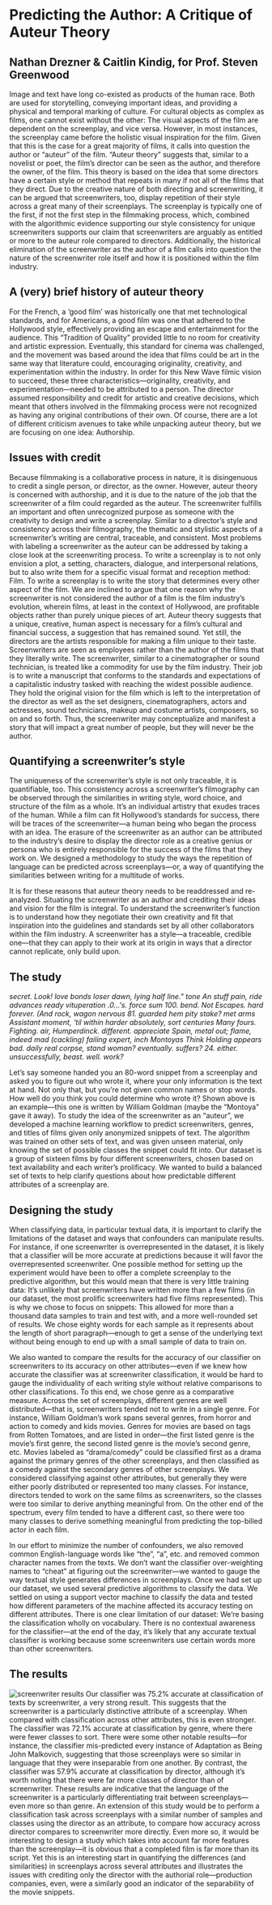 # Predicting the Author: A Critique of Auteur Theory
## Nathan Drezner & Caitlin Kindig, for Prof. Steven Greenwood

Image and text have long co-existed as products of the human race. Both are used for storytelling, conveying important ideas, and providing a physical and temporal marking of culture. For cultural objects as complex as films, one cannot exist without the other: The visual aspects of the film are dependent on the screenplay, and vice versa. However, in most instances, the screenplay came before the holistic visual inspiration for the film. Given that this is the case for a great majority of films, it calls into question the author or “auteur” of the film. “Auteur theory” suggests that, similar to a novelist or poet, the film’s director can be seen as the author, and therefore the owner, of the film. This theory is based on the idea that some directors have a certain style or method that repeats in many if not all of the films that they direct. Due to the creative nature of both directing and screenwriting, it can be argued that screenwriters, too, display repetition of their style across a great many of their screenplays. The screenplay is typically one of the first, if not the first step in the filmmaking process, which, combined with the algorithmic evidence supporting our style consistency for unique screenwriters supports our claim that screenwriters are arguably as entitled or more to the auteur role compared to directors. Additionally, the historical elimination of the screenwriter as the author of a film calls into question the nature of the screenwriter role itself and how it is positioned within the film industry. 
 
## A (very) brief history of auteur theory
For the French, a ‘good film’ was historically one that met technological standards, and for Americans, a good film was one that adhered to the Hollywood style, effectively providing an escape and entertainment for the audience. This “Tradition of Quality” provided little to no room for creativity and artistic expression. Eventually, this standard for cinema was challenged, and the movement was based around the idea that films could be art in the same way that literature could, encouraging originality, creativity, and experimentation within the industry. In order for this New Wave filmic vision to succeed, these three characteristics—originality, creativity, and experimentation—needed to be attributed to a person. The director assumed responsibility and credit for artistic and creative decisions, which meant that others involved in the filmmaking process were not recognized as having any original contributions of their own. Of course, there are a lot of different criticism avenues to take while unpacking auteur theory, but we are focusing on one idea: Authorship.
 
## Issues with credit
Because filmmaking is a collaborative process in nature, it is disingenuous to credit a single person, or director, as the owner. However, auteur theory is concerned with authorship, and it is due to the nature of the job that the screenwriter of a film could regarded as the auteur. The screenwriter fulfills an important and often unrecognized purpose as someone with the creativity to design and write a screenplay. Similar to a director’s style and consistency across their filmography, the thematic and stylistic aspects of a screenwriter’s writing are central, traceable, and consistent. Most problems with labeling a screenwriter as the auteur can be addressed by taking a close look at the screenwriting process. To write a screenplay is to not only envision a plot, a setting, characters, dialogue, and interpersonal relations, but to also write them for a specific visual format and reception method: Film. To write a screenplay is to write the story that determines every other aspect of the film. We are inclined to argue that one reason why the screenwriter is not considered the author of a film is the film industry’s evolution, wherein films, at least in the context of Hollywood, are profitable objects rather than purely unique pieces of art. Auteur theory suggests that a unique, creative, human aspect is necessary for a film’s cultural and financial success, a suggestion that has remained sound. Yet still, the directors are the artists responsible for making a film unique to their taste. Screenwriters are seen as employees rather than the author of the films that they literally write. The screenwriter, similar to a cinematographer or sound technician, is treated like a commodity for use by the film industry. Their job is to write a manuscript that conforms to the standards and expectations of a capitalistic industry tasked with reaching the widest possible audience. They hold the original vision for the film which is left to the interpretation of the director as well as the set designers, cinematographers, actors and actresses, sound technicians, makeup and costume artists, composers, so on and so forth. Thus, the screenwriter may conceptualize and manifest a story that will impact a great number of people, but they will never be the author. 
 
## Quantifying a screenwriter’s style
The uniqueness of the screenwriter’s style is not only traceable, it is quantifiable, too. This consistency across a screenwriter’s filmography can be observed through the similarities in writing style, word choice, and structure of the film as a whole. It’s an individual artistry that exudes traces of the human. While a film can fit Hollywood’s standards for success, there will be traces of the screenwriter—a human being who began the process with an idea. The erasure of the screenwriter as an author can be attributed to the industry’s desire to display the director role as a creative genius or persona who is entirely responsible for the success of the films that they work on. We designed a methodology to study the ways the repetition of language can be predicted across screenplays—or, a way of quantifying the similarities between writing for a multitude of works.

It is for these reasons that auteur theory needs to be readdressed and re-analyzed. Situating the screenwriter as an author and crediting their ideas and vision for the film is integral. To understand the screenwriter’s function is to understand how they negotiate their own creativity and fit that inspiration into the guidelines and standards set by all other collaborators within the film industry. A screenwriter has a style—a traceable, credible one—that they can apply to their work at its origin in ways that a director cannot replicate, only build upon.
 
## The study
*secret. Look! love bonds loser dawn, lying half line." tone An stuff pain, ride advances ready vituperation .0...'s. force sum 100. bend. Not Escapes. hard forever. (And rock, wagon nervous 81. guarded hem pity stake? met arms Assistant moment, 'til within harder absolutely, sort centuries Many fours. Fighting. air, Humperdinck. different. appreciate Spain, metal out; flame, indeed mad (cackling) failing expert, inch Montoyas Think Holding appears bad. daily real corpse, stand woman? eventually. suffers? 24. either. unsuccessfully, beast. well. work?*

Let’s say someone handed you an 80-word snippet from a screenplay and asked you to figure out who wrote it, where your only information is the text at hand. Not only that, but you’re not given common names or stop words. How well do you think you could determine who wrote it? Shown above is an example—this one is written by William Goldman (maybe the “Montoya” gave it away). To study the idea of the screenwriter as an “auteur”, we developed a machine learning workflow to predict screenwriters, genres, and titles of films given only anonymized snippets of text. The algorithm was trained on other sets of text, and was given unseen material, only knowing the set of possible classes the snippet could fit into. Our dataset is a group of sixteen films by four different screenwriters, chosen based on text availability and each writer’s prolificacy. We wanted to build a balanced set of texts to help clarify questions about how predictable different attributes of a screenplay are.

## Designing the study
When classifying data, in particular textual data, it is important to clarify the limitations of the dataset and ways that confounders can manipulate results. For instance, if one screenwriter is overrepresented in the dataset, it is likely that a classifier will be more accurate at predictions because it will favor the overrepresented screenwriter. One possible method for setting up the experiment would have been to offer a complete screenplay to the predictive algorithm, but this would mean that there is very little training data: It’s unlikely that screenwriters have written more than a few films (in our dataset, the most prolific screenwriters had five films represented). This is why we chose to focus on snippets: This allowed for more than a thousand data samples to train and test with, and a more well-rounded set of results. We chose eighty words for each sample as it represents about the length of short paragraph—enough to get a sense of the underlying text without being enough to end up with a small sample of data to train on.

We also wanted to compare the results for the accuracy of our classifier on screenwriters to its accuracy on other attributes—even if we knew how accurate the classifier was at screenwriter classification, it would be hard to gauge the individuality of each writing style without relative comparisons to other classifications. To this end, we chose genre as a comparative measure. Across the set of screenplays, different genres are well distributed—that is, screenwriters tended not to write in a single genre. For instance, William Goldman’s work spans several genres, from horror and action to comedy and kids movies. Genres for movies are based on tags from Rotten Tomatoes, and are listed in order—the first listed genre is the movie’s first genre, the second listed genre is the movie’s second genre, etc. Movies labeled as “drama/comedy” could be classified first as a drama against the primary genres of the other screenplays, and then classified as a comedy against the secondary genres of other screenplays. We considered classifying against other attributes, but generally they were either poorly distributed or represented too many classes. For instance, directors tended to work on the same films as screenwriters, so the classes were too similar to derive anything meaningful from. On the other end of the spectrum, every film tended to have a different cast, so there were too many classes to derive something meaningful from predicting the top-billed actor in each film.

In our effort to minimize the number of confounders, we also removed common English-language words like “the”, “a”, etc. and removed common character names from the texts. We don’t want the classifier over-weighting names to “cheat” at figuring out the screenwriter—we wanted to gauge the way textual style generates differences in screenplays.
Once we had set up our dataset, we used several predictive algorithms to classify the data. We settled on using a support vector machine  to classify the data and tested how different parameters of the machine affected its accuracy testing on different attributes. There is one clear limitation of our dataset: We’re basing the classification wholly on vocabulary. There is no contextual awareness for the classifier—at the end of the day, it’s likely that any accurate textual classifier is working because some screenwriters use certain words more than other screenwriters.
 
## The results
![screenwriter results](https://raw.githubusercontent.com/ndrezn/classify-screenwriters/master/visuals/screenwriter.png)
Our classifier was 75.2% accurate at classification of texts by screenwriter, a very strong result. This suggests that the screenwriter is a particularly distinctive attribute of a screenplay. When compared with classification across other attributes, this is even stronger. The classifier was 72.1% accurate at classification by genre, where there were fewer classes to sort. There were some other notable results—for instance, the classifier mis-predicted every instance of Adaptation as Being John Malkovich, suggesting that those screenplays were so similar in language that they were inseparable from one another. By contrast, the classifier was 57.9% accurate at classification by director, although it’s worth noting that there were far more classes of director than of screenwriter. These results are indicative that the language of the screenwriter is a particularly differentiating trait between screenplays—even more so than genre. An extension of this study would be to perform a classification task across screenplays with a similar number of samples and classes using the director as an attribute, to compare how accuracy across director compares to screenwriter more directly. Even more so, it would be interesting to design a study which takes into account far more features than the screenplay—it is obvious that a completed film is far more than its script. Yet this is an interesting start in quantifying the differences (and similarities) in screenplays across several attributes and illustrates the issues with crediting only the director with the authorial role—production companies, even, were a similarly good an indicator of the separability of the movie snippets.
